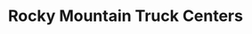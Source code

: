 ---
title: "Rocky Mountain Truck Centers"
url: /cheyenne/rocky-mountain-truck-centers/
shop: car repair
---